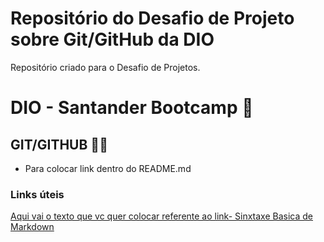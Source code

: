 # Repositório do Desafio de Projeto sobre Git/GitHub da DIO
Repositório criado para o Desafio de Projetos.

# DIO - Santander Bootcamp 🏦

## GIT/GITHUB 🧑‍💻

 - Para colocar link dentro do README.md

 ### Links úteis
[Aqui vai o texto que vc quer colocar referente ao link- Sinxtaxe Basica de Markdown](https://docs.pipz.com/central-de-ajuda/learning-center/guia-basico-de-markdown#open)
